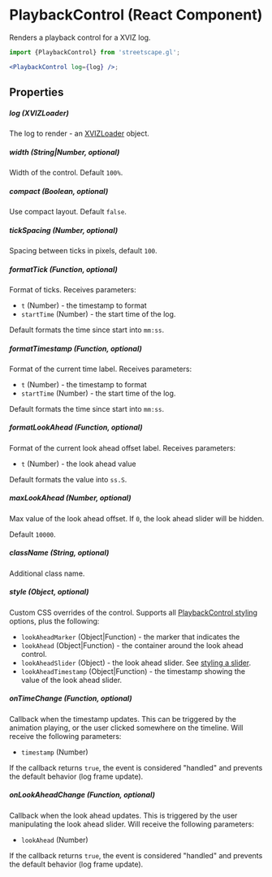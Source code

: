 # PlaybackControl (React Component)

Renders a playback control for a XVIZ log.

```jsx
import {PlaybackControl} from 'streetscape.gl';

<PlaybackControl log={log} />;
```

## Properties

##### log (XVIZLoader)

The log to render - an [XVIZLoader](/docs/api-reference/xviz-loader-interface.md) object.

##### width (String|Number, optional)

Width of the control. Default `100%`.

##### compact (Boolean, optional)

Use compact layout. Default `false`.

##### tickSpacing (Number, optional)

Spacing between ticks in pixels, default `100`.

##### formatTick (Function, optional)

Format of ticks. Receives parameters:

- `t` (Number) - the timestamp to format
- `startTime` (Number) - the start time of the log.

Default formats the time since start into `mm:ss`.

##### formatTimestamp (Function, optional)

Format of the current time label. Receives parameters:

- `t` (Number) - the timestamp to format
- `startTime` (Number) - the start time of the log.

Default formats the time since start into `mm:ss`.

##### formatLookAhead (Function, optional)

Format of the current look ahead offset label. Receives parameters:

- `t` (Number) - the look ahead value

Default formats the value into `ss.S`.

##### maxLookAhead (Number, optional)

Max value of the look ahead offset. If `0`, the look ahead slider will be hidden.

Default `10000`.

##### className (String, optional)

Additional class name.

##### style (Object, optional)

Custom CSS overrides of the control. Supports all
[PlaybackControl styling](https://github.com/uber-web/monochrome/blob/master/src/playback-control/README.md#styling)
options, plus the following:

- `lookAheadMarker` (Object|Function) - the marker that indicates the
- `lookAhead` (Object|Function) - the container around the look ahead control.
- `lookAheadSlider` (Object) - the look ahead slider. See
  [styling a slider](https://github.com/uber-web/monochrome/blob/master/src/shared/slider/README.md#styling).
- `lookAheadTimestamp` (Object|Function) - the timestamp showing the value of the look ahead slider.

##### onTimeChange (Function, optional)

Callback when the timestamp updates. This can be triggered by the animation playing, or the user clicked somewhere on the timeline. Will receive the following parameters:

- `timestamp` (Number)

If the callback returns `true`, the event is considered "handled" and prevents the default behavior (log frame update).

##### onLookAheadChange (Function, optional)

Callback when the look ahead updates. This is triggered by the user manipulating the look ahead slider. Will receive the following parameters:

- `lookAhead` (Number)

If the callback returns `true`, the event is considered "handled" and prevents the default behavior (log frame update).
